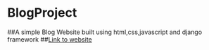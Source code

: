 # BlogProject
##A simple Blog Website built using html,css,javascript and django framework
##[Link to website](http://arindam868.pythonanywhere.com/)
